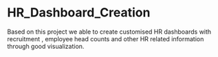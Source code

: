 # HR_Dashboard_Creation
Based on this project we able to create customised HR dashboards with recruitment , employee head counts and other HR related information through good visualization.  
